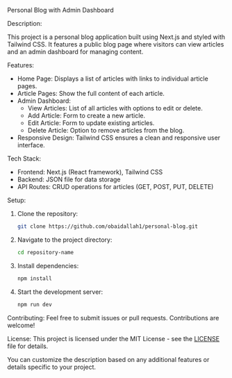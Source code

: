 Personal Blog with Admin Dashboard

Description:

This project is a personal blog application built using Next.js and styled with Tailwind CSS. It features a public blog page where visitors can view articles and an admin dashboard for managing content.

Features:
- Home Page: Displays a list of articles with links to individual article pages.
- Article Pages: Show the full content of each article.
- Admin Dashboard:
  - View Articles: List of all articles with options to edit or delete.
  - Add Article: Form to create a new article.
  - Edit Article: Form to update existing articles.
  - Delete Article: Option to remove articles from the blog.
- Responsive Design: Tailwind CSS ensures a clean and responsive user interface.

Tech Stack:
- Frontend: Next.js (React framework), Tailwind CSS
- Backend: JSON file for data storage
- API Routes: CRUD operations for articles (GET, POST, PUT, DELETE)

Setup:
1. Clone the repository:
   ```bash
   git clone https://github.com/obaidallah1/personal-blog.git
   ```
2. Navigate to the project directory:
   ```bash
   cd repository-name
   ```
3. Install dependencies:
   ```bash
   npm install
   ```
4. Start the development server:
   ```bash
   npm run dev
   ```

Contributing:
Feel free to submit issues or pull requests. Contributions are welcome!

License:
This project is licensed under the MIT License - see the [LICENSE](LICENSE) file for details.


You can customize the description based on any additional features or details specific to your project.